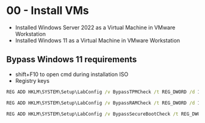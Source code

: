 # 00 - Install VMs

- Installed Windows Server 2022 as a Virtual Machine in VMware Workstation 
- Installed Windows 11 as a Virtual Machine in VMware Workstation 

## Bypass Windows 11 requirements

- shift+F10 to open cmd during installation ISO
- Registry keys

````cmd
REG ADD HKLM\SYSTEM\Setup\LabConfig /v BypassTPMCheck /t REG_DWORD /d 1

REG ADD HKLM\SYSTEM\Setup\LabConfig /v BypassRAMCheck /t REG_DWORD /d 1

REG ADD HKLM\SYSTEM\Setup\LabConfig /v BypassSecureBootCheck /t REG_DWORD /d 1
````
